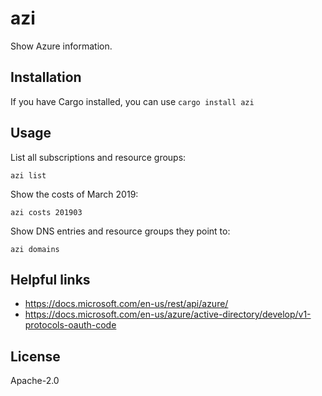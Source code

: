 # azi

Show Azure information.

## Installation

If you have Cargo installed, you can use `cargo install azi`

## Usage

List all subscriptions and resource groups:

```
azi list
```

Show the costs of March 2019:

```
azi costs 201903
```

Show DNS entries and resource groups they point to:

```
azi domains
```

## Helpful links

- https://docs.microsoft.com/en-us/rest/api/azure/
- https://docs.microsoft.com/en-us/azure/active-directory/develop/v1-protocols-oauth-code

## License

Apache-2.0
